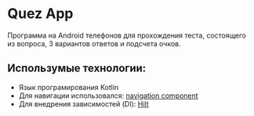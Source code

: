 # Quez App

Программа на Android телефонов для прохождения теста, состоящего из вопроса, 3 вариантов ответов и подсчета очков.

## Использумые технологии:
- Язык програмирования Kotlin
- Для навигации использовался: [navigation component](https://developer.android.com/guide/navigation/navigation-getting-started)
- Для внедрения зависимостей (DI): [Hilt](https://developer.android.com/training/dependency-injection/hilt-android)
